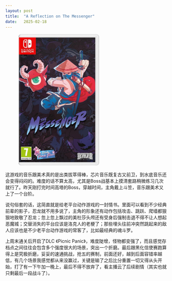 ```yaml
---
layout: post
title:  "A Reflection on The Messenger"
date:   2025-02-18
---
```

<figure><img src="/assets/img/20250218-1.jpg" width="60%" /></figure>

这游戏的音乐跟美术真的是出类拔萃得棒，芯片音乐既复古又前卫，到水底音乐还会变得闷闷的。难度的话不算太高，尤其是Boss战基本上摸清套路稍微练习几次就行了。昨天刚打完时间高塔的Boss，穿越时间，主角戴上斗笠，音乐跟美术又上了一个台阶。

说句俗套的话，这简直就是给老平台动作游戏的一封情书。里面可以看到不少经典前辈的影子，忍龙就不用多说了，主角的形象还有动作包括攻击、跳跃、爬墙都狠狠地致敬了忍龙；忽上忽上飘过的美杜莎头颅还有受身后强制击退不得不让人想起恶魔城；交替消失的平台应该是洛克人的老梗了；那些埋头往前冲突然跳起来的敌人应该也是不少老平台动作游戏的常客了，比如最经典的魂斗罗。

上周末通关后开启了DLC 《Picnic Panic》，难度陡增，怪物都变强了，而且感觉存档点之间往往会包含多个强度很大的场景，突出一个折磨。最后跟黑化信使赛跑算得上是究极折磨，妥妥的速通挑战，抢五的赛制，前面还好，越到后面容错率越低，有几个场景我感觉都从来没赢过，关键是输了之后比分重置一切又得从头开始，打了有一下午加一晚上，最后不得不放弃了，看主播云了后续剧情（其实也就只剩最后一段战斗了）。
